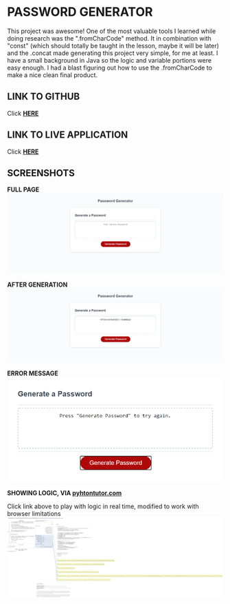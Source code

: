 # PASSWORD GENERATOR
This project was awesome! One of the most valuable tools I learned while doing research was the ".fromCharCode" method. It in combination with "const" (which should totally be taught in the lesson, maybe it will be later) and the .concat made generating this project very simple, for me at least. I have a small background in Java so the logic and variable portions were easy enough. I had a blast figuring out how to use the .fromCharCode to make a nice clean final product.

## LINK TO GITHUB
Click **[HERE](https://github.com/adamlsn/password-gen)**

## LINK TO LIVE APPLICATION
Click **[HERE](https://adamlsn.github.io/password-gen/)**

## SCREENSHOTS

**FULL PAGE**
![fullpage screenshot](./screenshots/screen1.png)

**AFTER GENERATION**
![generated password](./screenshots/screen2.png)

**ERROR MESSAGE**
![error messsage](./screenshots/screen3.png)

**SHOWING LOGIC, VIA [pyhtontutor.com](shorturl.at/sBESY)**

Click link above to play with logic in real time, modified to work with browser limitations
![pythontutor example](./screenshots/screen4.png)